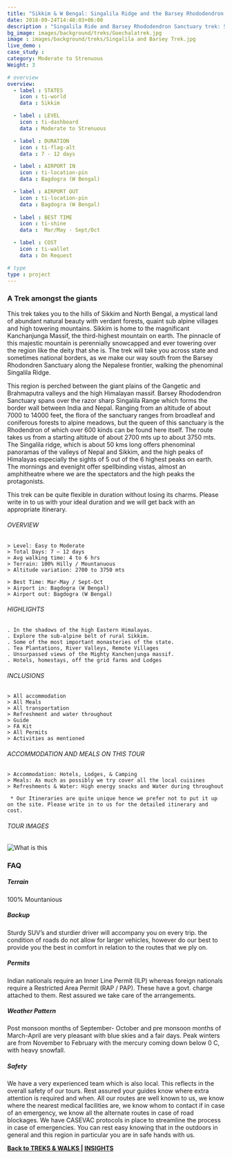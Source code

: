 ```yaml
---
title: "Sikkim & W Bengal: Singalila Ridge and the Barsey Rhododendron Sanctuary | TREKKING HOLIDAY"
date: 2018-09-24T14:48:03+06:00
description : "Singalila Ride and Barsey Rhododendron Sanctuary trek: Sikkim & W Bengal"
bg_image: images/background/treks/Goechalatrek.jpg
image : images/background/treks/Singalila and Barsey Trek.jpg
live_demo : 
case_study :
category: Moderate to Strenuous
Weight: 3

# overview
overview:
  - label : STATES
    icon : ti-world
    data : Sikkim

  - label : LEVEL
    icon : ti-dashboard
    data : Moderate to Strenuous

  - label : DURATION
    icon : ti-flag-alt
    data : 7 - 12 days

  - label : AIRPORT IN
    icon : ti-location-pin
    data : Bagdogra (W Bengal)

  - label : AIRPORT OUT
    icon : ti-location-pin
    data : Bagdogra (W Bengal)
    
  - label : BEST TIME
    icon : ti-shine
    data :  Mar/May - Sept/Oct

  - label : COST
    icon : ti-wallet
    data : On Request

# type
type : project
---
```


### A Trek amongst the giants

This trek takes you to the hills of Sikkim and North Bengal, a mystical land of abundant natural beauty with verdant forests, quaint sub alpine villages and high towering mountains. Sikkim is home to the magnificant Kanchanjunga Massif, the third-highest mountain on earth. The pinnacle of this majestic mountain is perennially snowcapped and ever towering over the region like the deity that she is. The trek will take you across state and sometimes national borders, as we make our way south from the Barsey Rhodondren Sanctuary along the Nepalese frontier, walking the phenominal Singalila Ridge.

This region is perched between the giant plains of the Gangetic and Brahmaputra valleys and the high Himalayan massif. Barsey Rhododendron Sanctuary spans over the razor sharp Singalila Range which forms the border wall between India and Nepal. Ranging from an altitude of about 7000 to 14000 feet, the flora of the sanctuary ranges from broadleaf and coniferous forests to alpine meadows, but the queen of this sanctuary is the Rhodendron of which over 600 kinds can be found here itself. The route takes us from a starting altitude of about 2700 mts up to about 3750 mts. The Singalila ridge, which is about 50 kms long offers phenominal panoramas of the valleys of Nepal and Sikkim, and the high peaks of Himalayas especially the sights of 5 out of the 6 highest peaks on earth. The mornings and evenight offer spellbinding vistas, almost an amphitheatre where we are the spectators and the high peaks the protagonists.

This trek can be quite flexible in duration without losing its charms. Please write in to us with your ideal duration and we will get back with an appropriate itinerary.







###### OVERVIEW
```
> Level: Easy to Moderate
> Total Days: 7 – 12 days
> Avg walking time: 4 to 6 hrs
> Terrain: 100% Hilly / Mountanuous
> Altitude variation: 2700 to 3750 mts

> Best Time: Mar-May / Sept-Oct 
> Airport in: Bagdogra (W Bengal)
> Airport out: Bagdogra (W Bengal)
```




###### HIGHLIGHTS
```
. In the shadows of the high Eastern Himalayas.
. Explore the sub-alpine belt of rural Sikkim.
. Some of the most important monasteries of the state.
. Tea Plantations, River Valleys, Remote Villages
. Unsurpassed views of the Mighty Kanchenjunga massif.
. Hotels, homestays, off the grid farms and Lodges
```

###### INCLUSIONS
```
> All accommodation
> All Meals
> All transportation
> Refreshment and water throughout
> Guide 
> FA Kit
> All Permits
> Activities as mentioned
```
###### ACCOMMODATION AND MEALS ON THIS TOUR
```
> Accommodation: Hotels, Lodges, & Camping
> Meals: As much as possibly we try cover all the local cuisines
> Refreshments & Water: High energy snacks and Water during throughout
```

``` * Our Itineraries are quite unique hence we prefer not to put it up on the site. Please write in to us for the detailed itinerary and cost.```

###### TOUR IMAGES

![What is this](/images/background/treks/sikkimhikegallery.jpg)



### FAQ



##### Terrain 

100% Mountanious

##### Backup
Sturdy SUV’s and sturdier driver will accompany you on every trip. the condition of roads do not allow for larger vehicles, however do our best to provide you the best in comfort in relation to the routes that we ply on. 

##### Permits
Indian nationals require an Inner Line Permit (ILP) whereas foreign nationals require a Restricted Area Permit (RAP / PAP). These have a govt. charge attached to them. Rest assured we take care of the arrangements.

##### Weather Pattern
Post monsoon months of September- October and pre monsoon months of March-April are very pleasant with blue skies and a fair days. Peak winters are from November to February with the mercury coming down below 0 C, with heavy snowfall.

##### Safety 
We have a very experienced team which is also local. This reflects in the overall safety of our tours. Rest assured your guides know where extra attention is required and when. All our routes are well known to us, we know where the nearest medical facilities are, we know whom to contact if in case of an emergency, we know all the alternate routes in case of road blockages. We have CASEVAC protocols in place to streamline the process in case of emergencies. You can rest easy knowing that in the outdoors in general and this region in particular you are in safe hands with us.

**[Back to TREKS & WALKS    ](/treks/) | [INSIGHTS](/insights/)**
 
